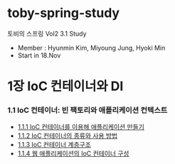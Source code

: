 # toby-spring-study
토비의 스프링 Vol2 3.1 Study
- Member : Hyunmin Kim, Miyoung Jung, Hyoki Min
- Start in 18.Nov

# 1장 IoC 컨테이너와 DI
### 1.1 IoC 컨테이너: 빈 팩토리와 애플리케이션 컨텍스트
- [1.1.1 IoC 컨테이너를 이용해 애플리케이션 만들기](https://github.com/hmkim829/toby-spring-study/blob/main/wiki/ch1/part1/section1/1.1.1.md)
- [1.1.2 IoC 컨테이너의 종류와 사용 방법](https://github.com/hmkim829/toby-spring-study/blob/main/wiki/ch1/part1/section1/1.1.2.md)
- [1.1.3 IoC 컨테이너 계층구조](https://github.com/hmkim829/toby-spring-study/blob/main/wiki/ch1/part1/section1/1.1.3.md)
- [1.1.4 웹 애플리케이션의 IoC 컨테이너 구성](https://github.com/hmkim829/toby-spring-study/blob/main/wiki/ch1/part1/section1/1.1.4.md)
